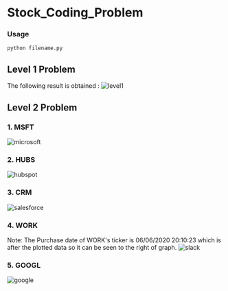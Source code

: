 # Stock_Coding_Problem

### Usage
```
python filename.py
```

## Level 1 Problem

The following result is obtained :
![level1](https://user-images.githubusercontent.com/53931942/84977539-3436f500-b148-11ea-834d-77083fdf8aa6.jpg)

## Level 2 Problem

### 1. MSFT
![microsoft](https://user-images.githubusercontent.com/53931942/84977646-7a8c5400-b148-11ea-84f5-8b40bdcbab6d.jpg)

### 2. HUBS
![hubspot](https://user-images.githubusercontent.com/53931942/84977691-9abc1300-b148-11ea-8318-6af7b05d340d.jpg)

### 3. CRM
![salesforce](https://user-images.githubusercontent.com/53931942/84977711-ab6c8900-b148-11ea-8f46-e3f390e74fe8.jpg)

### 4. WORK
Note: The Purchase date of WORK's ticker is 06/06/2020 20:10:23 which is after the plotted data so it can be seen to the right of graph.
![slack](https://user-images.githubusercontent.com/53931942/84977753-c50dd080-b148-11ea-88ae-f1678640b595.jpg)

### 5. GOOGL
![google](https://user-images.githubusercontent.com/53931942/84977769-d6ef7380-b148-11ea-9134-2594bfd9c499.jpg)

